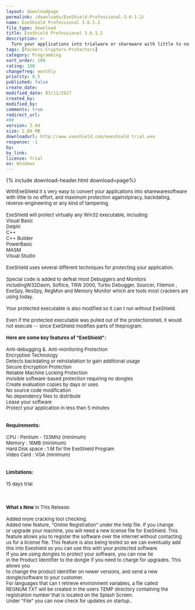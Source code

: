 ```yaml
---
layout: downloadpage
permalink: /downloads/ExeShield-Professional-3-6-1-2/
name: ExeShield Professional 3.6.1.2 
file_type: download
title: ExeShield Professional 3.6.1.2 
description: >-
  Turn your applications into trialware or shareware with little to no effort
tags: [Packers-Crypters-Protectors]
category: Programming
sort_order: 100
rating: 100
changefreq: monthly
priority: 0.5
published: false
create_date: 
modified_date: 03/11/2017
created_by: 
modified_by: 
comments: true
redirect_url: 
### 
version: 3.9d
size: 2.89 MB
downloadurl: http://www.exeshield.com/exeshield trial.exe
response: -1
by: 
by_link: 
license: Trial
os: Windows
---
```


{% include download-header.html download=page%}

<p style="fix-download-text !important">
<p><font size="2">WithExeShield it s very easy to convert your applications into sharewaresoftware with little to no effort, and maximum protection againstpiracy, backdating, reverse-engineering or any kind of tampering. <br />
<br />
ExeShield will protect virtually any Win32 executable, including:<br />
Visual Basic <br />
Delphi <br />
C++ <br />
C++ Builder <br />
PowerBasic <br />
MASM <br />
Visual Studio<br />
<br />
ExeShield uses several different techniques for protecting your application. <br />
<br />
Special code is added to defeat most Debuggers and Monitors includingW32Dasm, SoftIce, TRW 2000, Turbo Debugger, Sourcer, Filemon , ExeSpy, ResSpy, RegMon and Memory Monitor which are tools most crackers are using today. <br />
<br />
Your protected executable is also modified so it can t run without ExeShield. <br />
<br />
Even if the protected executable was pulled out of the protectionshell, it would not execute -- since ExeShield modifies parts of theprogram. <br />
<br />
<span><strong>Here are some key features of "ExeShield":</strong></span><br />
<br />
Anti-debugging &amp;. Anti-monitoring Protection<br />
Encryption Technology<br />
Detects backdating or reinstallation to gain additional usage<br />
Secure Encryption Protection<br />
Reliable Machine Locking Protection<br />
Invisible software-based protection requiring no dongles<br />
Create evaluation copies by days or uses<br />
No source code modification<br />
No dependency files to distribute<br />
Lease your software<br />
Protect your application in less than 5 minutes<br />
<br />
<br />
<span><strong>Requirements:</strong></span><br />
<br />
CPU : Pentium - 133Mhz (minimum) <br />
Memory : 16MB (minimum) <br />
Hard Disk space : 1.M for the ExeShield Program<br />
Video Card : VGA (minimum) <br />
<br />
<br />
<span><strong>Limitations:</strong></span><br />
<br />
15 days trial<br />
</font></p>
<div class="celltext_big"><br />
<br />
<font size="2"><strong>What s New</strong> in This Release:<br />
<br />
Added more cracking tool checking.<br />
Added new feature, "Online Registration" under the help file. If you change<br />
or upgrade your machine, you will need a new license file for ExeShield. This<br />
feature allows you to register the software over the internet without contacting<br />
us for a license file. This feature is also being tested so we can eventually add<br />
this into Exeshield so you can use this with your protected software.<br />
If you are using dongles to protect your software, you can now tie<br />
in the Product Identifier to the dongle if you need to charge for upgrades. This allows you<br />
to change the product Identifier on newer versions, and send a new<br />
dongle/software to your customer.<br />
For languages that can t retrieve environment variables, a file called<br />
REGNUM.TXT will be created in the users TEMP directory containing the<br />
registration number that is located on the Splash Screen.<br />
Under "File" you can now check for updates on startup..</font></div></p>
